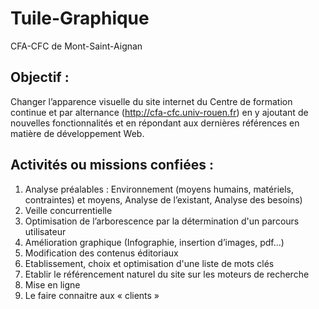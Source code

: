 # Tuile-Graphique

CFA-CFC de Mont-Saint-Aignan

## Objectif :
Changer l’apparence visuelle du site internet du Centre de formation continue et par alternance (http://cfa-cfc.univ-rouen.fr) en y ajoutant de nouvelles fonctionnalités et en répondant aux dernières références en matière de développement Web.

## Activités ou missions confiées :
1) Analyse préalables : Environnement (moyens humains, matériels, contraintes) et moyens, Analyse de l’existant, Analyse des besoins)
2) Veille concurrentielle
3) Optimisation de l’arborescence par la détermination d'un parcours utilisateur
4) Amélioration graphique (Infographie, insertion d’images, pdf...)
5) Modification des contenus éditoriaux
6) Etablissement, choix et optimisation d'une liste de mots clés
7) Etablir le référencement naturel du site sur les moteurs de recherche
8) Mise en ligne
9) Le faire connaitre aux « clients »
